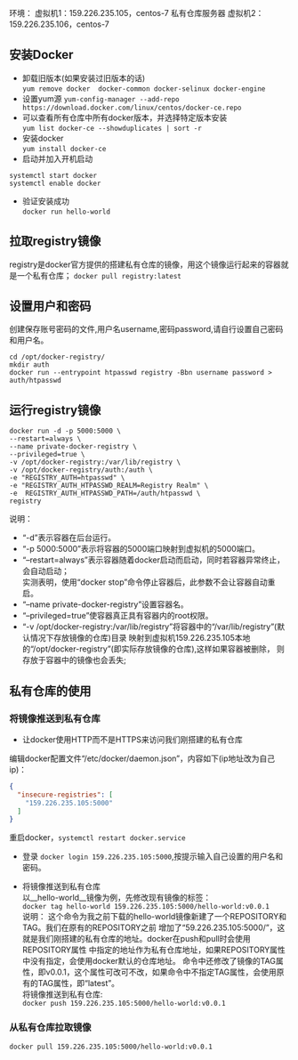 环境： 
虚拟机1：159.226.235.105，centos-7  私有仓库服务器 
虚拟机2：159.226.235.106，centos-7 

## 安装Docker
* 卸载旧版本(如果安装过旧版本的话)  
`yum remove docker  docker-common docker-selinux docker-engine`   
* 设置yum源
`yum-config-manager --add-repo https://download.docker.com/linux/centos/docker-ce.repo`   
* 可以查看所有仓库中所有docker版本，并选择特定版本安装   
`yum list docker-ce --showduplicates | sort -r`   
* 安装docker   
`yum install docker-ce`   
* 启动并加入开机启动  
```
systemctl start docker
systemctl enable docker
```
* 验证安装成功   
`docker run hello-world`   


##  拉取registry镜像 
registry是docker官方提供的搭建私有仓库的镜像，用这个镜像运行起来的容器就是一个私有仓库；
`docker pull registry:latest`

## 设置用户和密码
创建保存账号密码的文件,用户名username,密码password,请自行设置自己密码和用户名。
```
cd /opt/docker-registry/
mkdir auth
docker run --entrypoint htpasswd registry -Bbn username password > auth/htpasswd
```

## 运行registry镜像
```
docker run -d -p 5000:5000 \
--restart=always \
--name private-docker-registry \
--privileged=true \
-v /opt/docker-registry:/var/lib/registry \
-v /opt/docker-registry/auth:/auth \
-e "REGISTRY_AUTH=htpasswd" \
-e "REGISTRY_AUTH_HTPASSWD_REALM=Registry Realm" \
-e  REGISTRY_AUTH_HTPASSWD_PATH=/auth/htpasswd \
registry
```

说明：  
* “-d”表示容器在后台运行。
* “-p 5000:5000”表示将容器的5000端口映射到虚拟机的5000端口。  
* “–restart=always”表示容器随着docker启动而启动，同时若容器异常终止，会自动启动；  
实测表明，使用“docker stop”命令停止容器后，此参数不会让容器自动重启。  
* “–name private-docker-registry”设置容器名。  
* “–privileged=true”使容器真正具有容器内的root权限。  
* “-v /opt/docker-registry:/var/lib/registry”将容器中的“/var/lib/registry”(默认情况下存放镜像的仓库)目录
映射到虚拟机159.226.235.105本地的“/opt/docker-registry”(即实际存放镜像的仓库),这样如果容器被删除，
则存放于容器中的镜像也会丢失;   


## 私有仓库的使用  
### 将镜像推送到私有仓库 
* 让docker使用HTTP而不是HTTPS来访问我们刚搭建的私有仓库   
  
编辑docker配置文件“/etc/docker/daemon.json”，内容如下(ip地址改为自己ip)：
```json
{
  "insecure-registries": [
    "159.226.235.105:5000"
  ]
}
```
重启docker，`systemctl restart docker.service`  

* 登录
`docker login 159.226.235.105:5000`,按提示输入自己设置的用户名和密码。

* 将镜像推送到私有仓库   
以__hello-world__镜像为例，先修改现有镜像的标签：    
`docker tag hello-world 159.226.235.105:5000/hello-world:v0.0.1`   
说明：
这个命令为我之前下载的hello-world镜像新建了一个REPOSITORY和TAG。我们在原有的REPOSITORY之前
增加了“59.226.235.105:5000/”，这就是我们刚搭建的私有仓库的地址。docker在push和pull时会使用REPOSITORY属性
中指定的地址作为私有仓库地址，如果REPOSITORY属性中没有指定，会使用docker默认的仓库地址。
命令中还修改了镜像的TAG属性，即v0.0.1，这个属性可改可不改，如果命令中不指定TAG属性，会使用原有的TAG属性，即“latest”。   
将镜像推送到私有仓库:  
`docker push 159.226.235.105:5000/hello-world:v0.0.1`

### 从私有仓库拉取镜像 
`docker pull 159.226.235.105:5000/hello-world:v0.0.1`  



